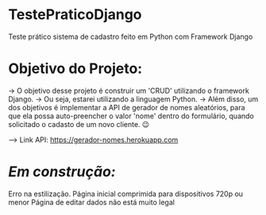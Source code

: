 # TestePraticoDjango
Teste prático sistema de cadastro feito em Python com Framework Django

# Objetivo do Projeto:
-> O objetivo desse projeto é construir um 'CRUD' utilizando o framework Django.
-> Ou seja, estarei utilizando a linguagem Python.
-> Além disso, um dos objetivos é implementar a API de gerador de nomes aleatórios,
para que ela possa auto-preencher o valor 'nome' dentro do formulário, quando solicitado
o cadasto de um novo cliente. 😉

--> Link API: https://gerador-nomes.herokuapp.com


# *Em construção:*

Erro na estilização. 
Página inicial comprimida para dispositivos 720p ou menor
Página de editar dados não está muito legal
